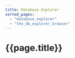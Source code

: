 ```yaml
---
title: Database Explorer
sorted_pages:
  - "database_explorer"
  - "the_db_explorer_browser"
---
```

# {{page.title}}
